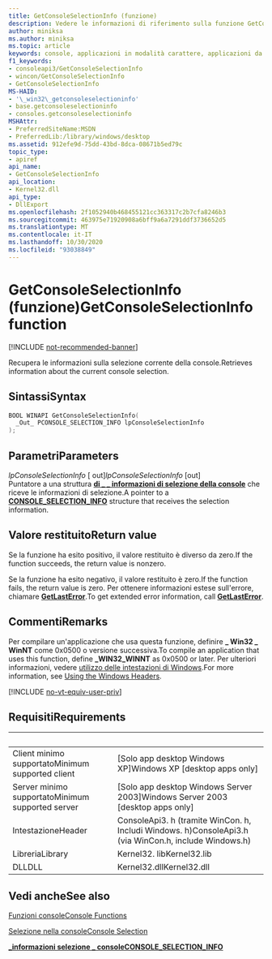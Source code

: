 ```yaml
---
title: GetConsoleSelectionInfo (funzione)
description: Vedere le informazioni di riferimento sulla funzione GetConsoleSelectionInfo, che recupera le informazioni sulla selezione corrente della console.
author: miniksa
ms.author: miniksa
ms.topic: article
keywords: console, applicazioni in modalità carattere, applicazioni da riga di comando, applicazioni di terminale, api della console
f1_keywords:
- consoleapi3/GetConsoleSelectionInfo
- wincon/GetConsoleSelectionInfo
- GetConsoleSelectionInfo
MS-HAID:
- '\_win32\_getconsoleselectioninfo'
- base.getconsoleselectioninfo
- consoles.getconsoleselectioninfo
MSHAttr:
- PreferredSiteName:MSDN
- PreferredLib:/library/windows/desktop
ms.assetid: 912efe9d-75dd-43bd-8dca-08671b5ed79c
topic_type:
- apiref
api_name:
- GetConsoleSelectionInfo
api_location:
- Kernel32.dll
api_type:
- DllExport
ms.openlocfilehash: 2f1052940b468455121cc363317c2b7cfa8246b3
ms.sourcegitcommit: 463975e71920908a6bff9a6a7291ddf3736652d5
ms.translationtype: MT
ms.contentlocale: it-IT
ms.lasthandoff: 10/30/2020
ms.locfileid: "93038849"
---
```

# <a name="getconsoleselectioninfo-function"></a><span data-ttu-id="61a37-104">GetConsoleSelectionInfo (funzione)</span><span class="sxs-lookup"><span data-stu-id="61a37-104">GetConsoleSelectionInfo function</span></span>

[!INCLUDE [not-recommended-banner](./includes/not-recommended-banner.md)]

<span data-ttu-id="61a37-105">Recupera le informazioni sulla selezione corrente della console.</span><span class="sxs-lookup"><span data-stu-id="61a37-105">Retrieves information about the current console selection.</span></span>

## <a name="syntax"></a><span data-ttu-id="61a37-106">Sintassi</span><span class="sxs-lookup"><span data-stu-id="61a37-106">Syntax</span></span>

```C
BOOL WINAPI GetConsoleSelectionInfo(
  _Out_ PCONSOLE_SELECTION_INFO lpConsoleSelectionInfo
);
```

## <a name="parameters"></a><span data-ttu-id="61a37-107">Parametri</span><span class="sxs-lookup"><span data-stu-id="61a37-107">Parameters</span></span>

<span data-ttu-id="61a37-108">*lpConsoleSelectionInfo* \[ out\]</span><span class="sxs-lookup"><span data-stu-id="61a37-108">*lpConsoleSelectionInfo* \[out\]</span></span>  
<span data-ttu-id="61a37-109">Puntatore a una struttura [**di \_ \_ informazioni di selezione della console**](console-selection-info-str.md) che riceve le informazioni di selezione.</span><span class="sxs-lookup"><span data-stu-id="61a37-109">A pointer to a [**CONSOLE\_SELECTION\_INFO**](console-selection-info-str.md) structure that receives the selection information.</span></span>

## <a name="return-value"></a><span data-ttu-id="61a37-110">Valore restituito</span><span class="sxs-lookup"><span data-stu-id="61a37-110">Return value</span></span>

<span data-ttu-id="61a37-111">Se la funzione ha esito positivo, il valore restituito è diverso da zero.</span><span class="sxs-lookup"><span data-stu-id="61a37-111">If the function succeeds, the return value is nonzero.</span></span>

<span data-ttu-id="61a37-112">Se la funzione ha esito negativo, il valore restituito è zero.</span><span class="sxs-lookup"><span data-stu-id="61a37-112">If the function fails, the return value is zero.</span></span> <span data-ttu-id="61a37-113">Per ottenere informazioni estese sull'errore, chiamare [**GetLastError**](https://msdn.microsoft.com/library/windows/desktop/ms679360).</span><span class="sxs-lookup"><span data-stu-id="61a37-113">To get extended error information, call [**GetLastError**](https://msdn.microsoft.com/library/windows/desktop/ms679360).</span></span>

## <a name="remarks"></a><span data-ttu-id="61a37-114">Commenti</span><span class="sxs-lookup"><span data-stu-id="61a37-114">Remarks</span></span>

<span data-ttu-id="61a37-115">Per compilare un'applicazione che usa questa funzione, definire **\_ Win32 \_ WinNT** come 0x0500 o versione successiva.</span><span class="sxs-lookup"><span data-stu-id="61a37-115">To compile an application that uses this function, define **\_WIN32\_WINNT** as 0x0500 or later.</span></span> <span data-ttu-id="61a37-116">Per ulteriori informazioni, vedere [utilizzo delle intestazioni di Windows](https://msdn.microsoft.com/library/windows/desktop/aa383745).</span><span class="sxs-lookup"><span data-stu-id="61a37-116">For more information, see [Using the Windows Headers](https://msdn.microsoft.com/library/windows/desktop/aa383745).</span></span>

[!INCLUDE [no-vt-equiv-user-priv](./includes/no-vt-equiv-user-priv.md)]

## <a name="requirements"></a><span data-ttu-id="61a37-117">Requisiti</span><span class="sxs-lookup"><span data-stu-id="61a37-117">Requirements</span></span>

| &nbsp; | &nbsp; |
|-|-|
| <span data-ttu-id="61a37-118">Client minimo supportato</span><span class="sxs-lookup"><span data-stu-id="61a37-118">Minimum supported client</span></span> | <span data-ttu-id="61a37-119">\[Solo app desktop Windows XP\]</span><span class="sxs-lookup"><span data-stu-id="61a37-119">Windows XP \[desktop apps only\]</span></span> |
| <span data-ttu-id="61a37-120">Server minimo supportato</span><span class="sxs-lookup"><span data-stu-id="61a37-120">Minimum supported server</span></span> | <span data-ttu-id="61a37-121">\[Solo app desktop Windows Server 2003\]</span><span class="sxs-lookup"><span data-stu-id="61a37-121">Windows Server 2003 \[desktop apps only\]</span></span> |
| <span data-ttu-id="61a37-122">Intestazione</span><span class="sxs-lookup"><span data-stu-id="61a37-122">Header</span></span> | <span data-ttu-id="61a37-123">ConsoleApi3. h (tramite WinCon. h, Includi Windows. h)</span><span class="sxs-lookup"><span data-stu-id="61a37-123">ConsoleApi3.h (via WinCon.h, include Windows.h)</span></span> |
| <span data-ttu-id="61a37-124">Libreria</span><span class="sxs-lookup"><span data-stu-id="61a37-124">Library</span></span> | <span data-ttu-id="61a37-125">Kernel32. lib</span><span class="sxs-lookup"><span data-stu-id="61a37-125">Kernel32.lib</span></span> |
| <span data-ttu-id="61a37-126">DLL</span><span class="sxs-lookup"><span data-stu-id="61a37-126">DLL</span></span> | <span data-ttu-id="61a37-127">Kernel32.dll</span><span class="sxs-lookup"><span data-stu-id="61a37-127">Kernel32.dll</span></span> |

## <a name="see-also"></a><span data-ttu-id="61a37-128">Vedi anche</span><span class="sxs-lookup"><span data-stu-id="61a37-128">See also</span></span>

[<span data-ttu-id="61a37-129">Funzioni console</span><span class="sxs-lookup"><span data-stu-id="61a37-129">Console Functions</span></span>](console-functions.md)

[<span data-ttu-id="61a37-130">Selezione nella console</span><span class="sxs-lookup"><span data-stu-id="61a37-130">Console Selection</span></span>](console-selection.md)

[<span data-ttu-id="61a37-131">**\_informazioni selezione \_ console**</span><span class="sxs-lookup"><span data-stu-id="61a37-131">**CONSOLE\_SELECTION\_INFO**</span></span>](console-selection-info-str.md)
